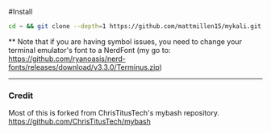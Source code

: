 #Install
```bash
cd ~ && git clone --depth=1 https://github.com/mattmillen15/mykali.git && cd mykali && chmod +x setup.sh tools.sh && ./setup.sh
```
** Note that if you are having symbol issues, you need to change your terminal emulator's font to a NerdFont (my go to: https://github.com/ryanoasis/nerd-fonts/releases/download/v3.3.0/Terminus.zip)
___


### Credit
Most of this is forked from ChrisTitusTech's mybash repository. https://github.com/ChrisTitusTech/mybash
